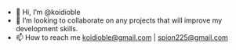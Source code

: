 - 👋 Hi, I’m @koidioble
- 💞️ I’m looking to collaborate on any projects that will improve my development skills.
- 📫 How to reach me koidioble@gmail.com | spion225@gmail.com

<!---
koidioble/koidioble is a ✨ special ✨ repository because its `README.md` (this file) appears on your GitHub profile.
You can click the Preview link to take a look at your changes.
--->
